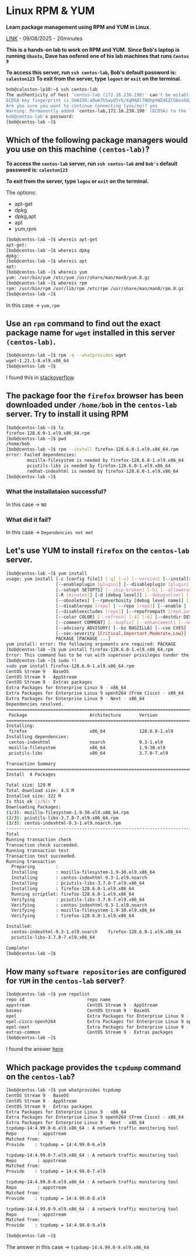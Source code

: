# Linux RPM & YUM
**Learn package management using RPM and YUM in Linux.** 

[LINK](https://studio.kodekloud.com/labs/linux/linux-rpm-yum) - 09/08/2025 - 20minutes

**This is a hands-on lab to work on RPM and YUM.**
**Since Bob's laptop is running `Ubuntu`, Dave has oofered one of his lab machines that runs `Centos 9`**

**To access this server, run `ssh centos-lab`, Bob's default password is: `caleston123`**
**To exit from the server, type `logout` or `exit` on the terminal.**

```bash
bob@caleston-lp10:~$ ssh centos-lab
The authenticity of host 'centos-lab (172.16.238.190)' can't be established.
ECDSA key fingerprint is SHA256:aOwm7hSwyQ5rG/XqMADl7NOhpYWZ4EZCG6ev6O2nT/Q.
Are you sure you want to continue connecting (yes/no)? yes
Warning: Permanently added 'centos-lab,172.16.238.190' (ECDSA) to the list of known hosts.
bob@centos-lab's password: 
[bob@centos-lab ~]$ 
```

## Which of the following package managers would you use on this machine `(centos-lab)`?
**To access the `centos-lab` server, run `ssh centos-lab` and `Bob's` default password is:
`caleston123`**

**To exit from the server, type `logou` or `exit` on the terminal.**

The options:
- apt-get
- dpkg
- dpkg,apt
- apt
- yum,rpm

```bash
[bob@centos-lab ~]$ whereis apt-get
apt-get:
[bob@centos-lab ~]$ whereis dpkg
dpkg:
[bob@centos-lab ~]$ whereis apt
apt:
[bob@centos-lab ~]$ whereis yum
yum: /usr/bin/yum /etc/yum /usr/share/man/man8/yum.8.gz
[bob@centos-lab ~]$ whereis rpm
rpm: /usr/bin/rpm /usr/lib/rpm /etc/rpm /usr/share/man/man8/rpm.8.gz
[bob@centos-lab ~]$
```
In this case -> `yum,rpm`

## Use an `rpm` command to find out the exact package name for `wget` installed in this server `(centos-lab)`.

```bash
[bob@centos-lab ~]$ rpm -q --whatprovides wget
wget-1.21.1-8.el9.x86_64
[bob@centos-lab ~]$ 
```
I found this in [stackoverflow](https://stackoverflow.com/questions/1133495/how-do-i-find-which-rpm-package-supplies-a-file-im-looking-for).


## The package foor the `firefox` browser has been downloaded under `/home/bob` in the `centos-lab` server. Try to install it using RPM

```bash
[bob@centos-lab ~]$ ls
firefox-128.6.0-1.el9.x86_64.rpm
[bob@centos-lab ~]$ pwd
/home/bob
[bob@centos-lab ~]$ rpm --install firefox-128.6.0-1.el9.x86_64.rpm 
error: Failed dependencies:
        mozilla-filesystem is needed by firefox-128.6.0-1.el9.x86_64
        pciutils-libs is needed by firefox-128.6.0-1.el9.x86_64
        redhat-indexhtml is needed by firefox-128.6.0-1.el9.x86_64
[bob@centos-lab ~]$ 
```

### What the installataion successful?
In this case -> `NO`

### What did it fail?
In this case -> `Dependencies not met`

## Let's use YUM to install `firefox` on the `centos-lab` server.

```bash
[bob@centos-lab ~]$ yum install
usage: yum install [-c [config file]] [-q] [-v] [--version] [--installroot [path]] [--nodocs] [--noplugins]
                   [--enableplugin [plugin]] [--disableplugin [plugin]] [--releasever RELEASEVER]
                   [--setopt SETOPTS] [--skip-broken] [-h] [--allowerasing] [-b | --nobest] [-C]
                   [-R [minutes]] [-d [debug level]] [--debugsolver] [--showduplicates] [-e ERRORLEVEL]
                   [--obsoletes] [--rpmverbosity [debug level name]] [-y] [--assumeno] [--enablerepo [repo]]
                   [--disablerepo [repo] | --repo [repo]] [--enable | --disable] [-x [package]]
                   [--disableexcludes [repo]] [--repofrompath [repo,path]] [--noautoremove] [--nogpgcheck]
                   [--color COLOR] [--refresh] [-4] [-6] [--destdir DESTDIR] [--downloadonly]
                   [--comment COMMENT] [--bugfix] [--enhancement] [--newpackage] [--security]
                   [--advisory ADVISORY] [--bz BUGZILLA] [--cve CVES]
                   [--sec-severity {Critical,Important,Moderate,Low}] [--forcearch ARCH]
                   PACKAGE [PACKAGE ...]
yum install: error: the following arguments are required: PACKAGE
[bob@centos-lab ~]$ yum install firefox-128.6.0-1.el9.x86_64.rpm 
Error: This command has to be run with superuser privileges (under the root user on most systems).
[bob@centos-lab ~]$ sudo !!
sudo yum install firefox-128.6.0-1.el9.x86_64.rpm 
CentOS Stream 9 - BaseOS                                                        14 MB/s | 8.8 MB     00:00    
CentOS Stream 9 - AppStream                                                     27 MB/s |  25 MB     00:00    
CentOS Stream 9 - Extras packages                                               47 kB/s |  19 kB     00:00    
Extra Packages for Enterprise Linux 9 - x86_64                                  18 MB/s |  20 MB     00:01    
Extra Packages for Enterprise Linux 9 openh264 (From Cisco) - x86_64           3.5 kB/s | 2.5 kB     00:00    
Extra Packages for Enterprise Linux 9 - Next - x86_64                          174 kB/s | 279 kB     00:01    
Dependencies resolved.
===============================================================================================================
 Package                        Architecture       Version                      Repository                Size
===============================================================================================================
Installing:
 firefox                        x86_64             128.6.0-1.el9                @commandline             124 M
Installing dependencies:
 centos-indexhtml               noarch             9.3-1.el9                    appstream                4.5 M
 mozilla-filesystem             x86_64             1.9-30.el9                   appstream                9.6 k
 pciutils-libs                  x86_64             3.7.0-7.el9                  baseos                    41 k

Transaction Summary
===============================================================================================================
Install  4 Packages

Total size: 129 M
Total download size: 4.5 M
Installed size: 322 M
Is this ok [y/N]: Y
Downloading Packages:
(1/3): mozilla-filesystem-1.9-30.el9.x86_64.rpm                                 74 kB/s | 9.6 kB     00:00    
(2/3): pciutils-libs-3.7.0-7.el9.x86_64.rpm                                     30 kB/s |  41 kB     00:01    
(3/3): centos-indexhtml-9.3-1.el9.noarch.rpm                                   1.8 MB/s | 4.5 MB     00:02    
---------------------------------------------------------------------------------------------------------------
Total                                                                          1.6 MB/s | 4.5 MB     00:02     
Running transaction check
Transaction check succeeded.
Running transaction test
Transaction test succeeded.
Running transaction
  Preparing        :                                                                                       1/1 
  Installing       : mozilla-filesystem-1.9-30.el9.x86_64                                                  1/4 
  Installing       : centos-indexhtml-9.3-1.el9.noarch                                                     2/4 
  Installing       : pciutils-libs-3.7.0-7.el9.x86_64                                                      3/4 
  Installing       : firefox-128.6.0-1.el9.x86_64                                                          4/4 
  Running scriptlet: firefox-128.6.0-1.el9.x86_64                                                          4/4 
  Verifying        : pciutils-libs-3.7.0-7.el9.x86_64                                                      1/4 
  Verifying        : centos-indexhtml-9.3-1.el9.noarch                                                     2/4 
  Verifying        : mozilla-filesystem-1.9-30.el9.x86_64                                                  3/4 
  Verifying        : firefox-128.6.0-1.el9.x86_64                                                          4/4 

Installed:
  centos-indexhtml-9.3-1.el9.noarch    firefox-128.6.0-1.el9.x86_64    mozilla-filesystem-1.9-30.el9.x86_64   
  pciutils-libs-3.7.0-7.el9.x86_64    

Complete!
[bob@centos-lab ~]$ 
```

## How many `software repositories` are configured for `YUM` in the `centos-lab` server?
```bash
[bob@centos-lab ~]$ yum repolist
repo id                        repo name
appstream                      CentOS Stream 9 - AppStream
baseos                         CentOS Stream 9 - BaseOS
epel                           Extra Packages for Enterprise Linux 9 - x86_64
epel-cisco-openh264            Extra Packages for Enterprise Linux 9 openh264 (From Cisco) - x86_64
epel-next                      Extra Packages for Enterprise Linux 9 - Next - x86_64
extras-common                  CentOS Stream 9 - Extras packages
[bob@centos-lab ~]$ 
```
I found the answer [here](https://docs.redhat.com/es/documentation/red_hat_enterprise_linux/8/html/configuring_basic_system_settings/listing-repositories-with-yum_searching-for-software-packages)

## Which package provides the `tcpdump` command on the `centos-lab`?
```bash
[bob@centos-lab ~]$ yum whatprovides tcpdump
CentOS Stream 9 - BaseOS                                                       2.1 MB/s | 8.8 MB     00:04    
CentOS Stream 9 - AppStream                                                     20 MB/s |  25 MB     00:01    
CentOS Stream 9 - Extras packages                                               29 kB/s |  19 kB     00:00    
Extra Packages for Enterprise Linux 9 - x86_64                                 8.2 MB/s |  20 MB     00:02    
Extra Packages for Enterprise Linux 9 openh264 (From Cisco) - x86_64           1.5 kB/s | 2.5 kB     00:01    
Extra Packages for Enterprise Linux 9 - Next - x86_64                          172 kB/s | 279 kB     00:01    
tcpdump-14:4.99.0-6.el9.x86_64 : A network traffic monitoring tool
Repo        : appstream
Matched from:
Provide    : tcpdump = 14:4.99.0-6.el9

tcpdump-14:4.99.0-7.el9.x86_64 : A network traffic monitoring tool
Repo        : appstream
Matched from:
Provide    : tcpdump = 14:4.99.0-7.el9

tcpdump-14:4.99.0-8.el9.x86_64 : A network traffic monitoring tool
Repo        : appstream
Matched from:
Provide    : tcpdump = 14:4.99.0-8.el9

tcpdump-14:4.99.0-9.el9.x86_64 : A network traffic monitoring tool
Repo        : appstream
Matched from:
Provide    : tcpdump = 14:4.99.0-9.el9

[bob@centos-lab ~]$ 
```

The answer in this case -> `tcpdump-14:4.99.0-9.el9.x86_64`
